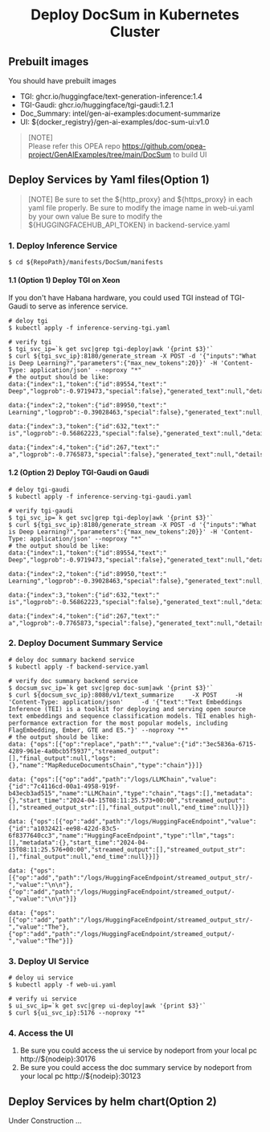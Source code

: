 <h1 align="center" id="title">Deploy DocSum in Kubernetes Cluster</h1>


## Prebuilt images
You should have prebuilt images
- TGI: ghcr.io/huggingface/text-generation-inference:1.4
- TGI-Gaudi: ghcr.io/huggingface/tgi-gaudi:1.2.1
- Doc_Summary: intel/gen-ai-examples:document-summarize
- UI: ${docker_registry}/gen-ai-examples/doc-sum-ui:v1.0

> [NOTE]  
> Please refer this OPEA repo https://github.com/opea-project/GenAIExamples/tree/main/DocSum to build UI


## Deploy Services by Yaml files(Option 1)

> [NOTE] 
> Be sure to set the ${http_proxy} and ${https_proxy} in each yaml file properly. 
> Be sure to modify the image name in web-ui.yaml by your own value
> Be sure to modify the ${HUGGINGFACEHUB_API_TOKEN} in backend-service.yaml


### 1. Deploy Inference Service
```
$ cd ${RepoPath}/manifests/DocSum/manifests
```
#### 1.1 (Option 1) Deploy TGI on Xeon
If you don't have Habana hardware, you could used TGI instead of TGI-Gaudi to serve as inference service.
```
# deloy tgi
$ kubectl apply -f inference-serving-tgi.yaml

# verify tgi
$ tgi_svc_ip=`k get svc|grep tgi-deploy|awk '{print $3}'`
$ curl ${tgi_svc_ip}:8180/generate_stream -X POST -d '{"inputs":"What is Deep Learning?","parameters":{"max_new_tokens":20}}' -H 'Content-Type: application/json' --noproxy "*"
# the output should be like:
data:{"index":1,"token":{"id":89554,"text":" Deep","logprob":-0.9719473,"special":false},"generated_text":null,"details":null}

data:{"index":2,"token":{"id":89950,"text":" Learning","logprob":-0.39028463,"special":false},"generated_text":null,"details":null}

data:{"index":3,"token":{"id":632,"text":" is","logprob":-0.56862223,"special":false},"generated_text":null,"details":null}

data:{"index":4,"token":{"id":267,"text":" a","logprob":-0.7765873,"special":false},"generated_text":null,"details":null}

```
#### 1.2 (Option 2) Deploy TGI-Gaudi on Gaudi 
```
# deloy tgi-gaudi
$ kubectl apply -f inference-serving-tgi-gaudi.yaml

# verify tgi-gaudi
$ tgi_svc_ip=`k get svc|grep tgi-deploy|awk '{print $3}'`
$ curl ${tgi_svc_ip}:8180/generate_stream -X POST -d '{"inputs":"What is Deep Learning?","parameters":{"max_new_tokens":20}}' -H 'Content-Type: application/json' --noproxy "*"
# the output should be like:
data:{"index":1,"token":{"id":89554,"text":" Deep","logprob":-0.9719473,"special":false},"generated_text":null,"details":null}

data:{"index":2,"token":{"id":89950,"text":" Learning","logprob":-0.39028463,"special":false},"generated_text":null,"details":null}

data:{"index":3,"token":{"id":632,"text":" is","logprob":-0.56862223,"special":false},"generated_text":null,"details":null}

data:{"index":4,"token":{"id":267,"text":" a","logprob":-0.7765873,"special":false},"generated_text":null,"details":null}
```

### 2. Deploy Document Summary Service

```
# deloy doc summary backend service
$ kubectl apply -f backend-service.yaml

# verify doc summary backend service
$ docsum_svc_ip=`k get svc|grep doc-sum|awk '{print $3}'`
$ curl ${docsum_svc_ip}:8080/v1/text_summarize     -X POST     -H 'Content-Type: application/json'     -d '{"text":"Text Embeddings Inference (TEI) is a toolkit for deploying and serving open source text embeddings and sequence classification models. TEI enables high-performance extraction for the most popular models, including FlagEmbedding, Ember, GTE and E5."}' --noproxy "*"
# the output should be like:
data: {"ops":[{"op":"replace","path":"","value":{"id":"3ec5836a-6715-4289-961e-4a0bcb5f5937","streamed_output":[],"final_output":null,"logs":{},"name":"MapReduceDocumentsChain","type":"chain"}}]}

data: {"ops":[{"op":"add","path":"/logs/LLMChain","value":{"id":"7c4116cd-00a1-4958-919f-b43ecb3ad515","name":"LLMChain","type":"chain","tags":[],"metadata":{},"start_time":"2024-04-15T08:11:25.573+00:00","streamed_output":[],"streamed_output_str":[],"final_output":null,"end_time":null}}]}

data: {"ops":[{"op":"add","path":"/logs/HuggingFaceEndpoint","value":{"id":"a1032421-ee98-422d-83c5-6f8377640cc3","name":"HuggingFaceEndpoint","type":"llm","tags":[],"metadata":{},"start_time":"2024-04-15T08:11:25.576+00:00","streamed_output":[],"streamed_output_str":[],"final_output":null,"end_time":null}}]}

data: {"ops":[{"op":"add","path":"/logs/HuggingFaceEndpoint/streamed_output_str/-","value":"\n\n"},{"op":"add","path":"/logs/HuggingFaceEndpoint/streamed_output/-","value":"\n\n"}]}

data: {"ops":[{"op":"add","path":"/logs/HuggingFaceEndpoint/streamed_output_str/-","value":"The"},{"op":"add","path":"/logs/HuggingFaceEndpoint/streamed_output/-","value":"The"}]}

```

### 3. Deploy UI Service
```
# deloy ui service
$ kubectl apply -f web-ui.yaml

# verify ui service
$ ui_svc_ip=`k get svc|grep ui-deploy|awk '{print $3}'`
$ curl ${ui_svc_ip}:5176 --noproxy "*"
```

### 4. Access the UI
1. Be sure you could access the ui service by nodeport from your local pc
http://${nodeip}:30176
2. Be sure you could access the doc summary service by nodeport from your local pc
http://${nodeip}:30123



## Deploy Services by helm chart(Option 2)
Under Construction ...
